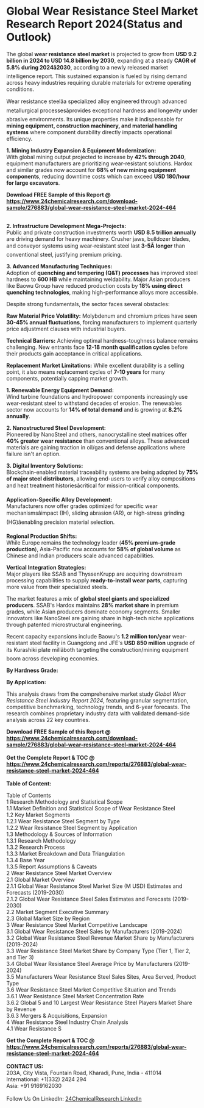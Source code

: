 <h1>Global Wear Resistance Steel Market Research Report 2024(Status and Outlook)</h1><p>The global <strong>wear resistance steel market</strong> is projected to grow from <strong>USD 9.2 billion in 2024 to USD 14.8 billion by 2030</strong>, expanding at a steady <strong>CAGR of 5.8% during 2024â2030</strong>, according to a newly released market intelligence report. This sustained expansion is fueled by rising demand across heavy industries requiring durable materials for extreme operating conditions.</p><p>Wear resistance steelâa specialized alloy engineered through advanced metallurgical processesâprovides exceptional hardness and longevity under abrasive environments. Its unique properties make it indispensable for <strong>mining equipment, construction machinery, and material handling systems</strong> where component durability directly impacts operational efficiency.</p><p><strong>1. Mining Industry Expansion &amp; Equipment Modernization:</strong><br>
With global mining output projected to increase by <strong>42% through 2040</strong>, equipment manufacturers are prioritizing wear-resistant solutions. Hardox and similar grades now account for <strong>68% of new mining equipment components</strong>, reducing downtime costs which can exceed <strong>USD 180/hour for large excavators</strong>.</p><div><b>Download FREE Sample of this Report @ 
            <a href="https://www.24chemicalresearch.com/download-sample/276883/global-wear-resistance-steel-market-2024-464">
            https://www.24chemicalresearch.com/download-sample/276883/global-wear-resistance-steel-market-2024-464</a></b></div><br><p><strong>2. Infrastructure Development Mega-Projects:</strong><br>
Public and private construction investments worth <strong>USD 8.5 trillion annually</strong> are driving demand for heavy machinery. Crusher jaws, bulldozer blades, and conveyor systems using wear-resistant steel last <strong>3-5Ã longer</strong> than conventional steel, justifying premium pricing.</p><p><strong>3. Advanced Manufacturing Techniques:</strong><br>
Adoption of <strong>quenching and tempering (Q&amp;T) processes</strong> has improved steel hardness to <strong>600 HB</strong> while maintaining weldability. Major Asian producers like Baowu Group have reduced production costs by <strong>18% using direct quenching technologies</strong>, making high-performance alloys more accessible.</p><p>Despite strong fundamentals, the sector faces several obstacles:</p><p><strong>Raw Material Price Volatility:</strong> Molybdenum and chromium prices have seen <strong>30-45% annual fluctuations</strong>, forcing manufacturers to implement quarterly price adjustment clauses with industrial buyers.</p><p><strong>Technical Barriers:</strong> Achieving optimal hardness-toughness balance remains challenging. New entrants face <strong>12-18 month qualification cycles</strong> before their products gain acceptance in critical applications.</p><p><strong>Replacement Market Limitations:</strong> While excellent durability is a selling point, it also means replacement cycles of <strong>7-10 years</strong> for many components, potentially capping market growth.</p><p><strong>1. Renewable Energy Equipment Demand:</strong><br>
Wind turbine foundations and hydropower components increasingly use wear-resistant steel to withstand decades of erosion. The renewables sector now accounts for <strong>14% of total demand</strong> and is growing at <strong>8.2% annually</strong>.</p><p><strong>2. Nanostructured Steel Development:</strong><br>
Pioneered by NanoSteel and others, nanocrystalline steel matrices offer <strong>40% greater wear resistance</strong> than conventional alloys. These advanced materials are gaining traction in oil/gas and defense applications where failure isn't an option.</p><p><strong>3. Digital Inventory Solutions:</strong><br>
Blockchain-enabled material traceability systems are being adopted by <strong>75% of major steel distributors</strong>, allowing end-users to verify alloy compositions and heat treatment historiesâcritical for mission-critical components.</p><p><strong>Application-Specific Alloy Development:</strong><br>
	Manufacturers now offer grades optimized for specific wear mechanismsâimpact (IH), sliding abrasion (AR), or high-stress grinding (HG)âenabling precision material selection.</p><p><strong>Regional Production Shifts:</strong><br>
	While Europe remains the technology leader (<strong>45% premium-grade production</strong>), Asia-Pacific now accounts for <strong>58% of global volume</strong> as Chinese and Indian producers scale advanced capabilities.</p><p><strong>Vertical Integration Strategies:</strong><br>
	Major players like SSAB and ThyssenKrupp are acquiring downstream processing capabilities to supply <strong>ready-to-install wear parts</strong>, capturing more value from their specialized steels.</p><p>The market features a mix of <strong>global steel giants and specialized producers</strong>. SSAB's Hardox maintains <strong>28% market share</strong> in premium grades, while Asian producers dominate economy segments. Smaller innovators like NanoSteel are gaining share in high-tech niche applications through patented microstructural engineering.</p><p>Recent capacity expansions include Baowu's <strong>1.2 million ton/year</strong> wear-resistant steel facility in Guangdong and JFE's <strong>USD 850 million</strong> upgrade of its Kurashiki plate millâboth targeting the construction/mining equipment boom across developing economies.</p><p><strong>By Hardness Grade:</strong></p><p><strong>By Application:</strong></p><p>This analysis draws from the comprehensive market study <em>Global Wear Resistance Steel Industry Report 2024</em>, featuring granular segmentation, competitive benchmarking, technology trends, and 6-year forecasts. The research combines proprietary industry data with validated demand-side analysis across 22 key countries.</p><div><b>Download FREE Sample of this Report @ 
            <a href="https://www.24chemicalresearch.com/download-sample/276883/global-wear-resistance-steel-market-2024-464">
            https://www.24chemicalresearch.com/download-sample/276883/global-wear-resistance-steel-market-2024-464</a></b></div><br><div><b>Get the Complete Report & TOC @ 
            <a href="https://www.24chemicalresearch.com/reports/276883/global-wear-resistance-steel-market-2024-464">
            https://www.24chemicalresearch.com/reports/276883/global-wear-resistance-steel-market-2024-464</a></b></div><br>
            <b>Table of Content:</b><p>Table of Contents<br />
1 Research Methodology and Statistical Scope<br />
1.1 Market Definition and Statistical Scope of Wear Resistance Steel<br />
1.2 Key Market Segments<br />
1.2.1 Wear Resistance Steel Segment by Type<br />
1.2.2 Wear Resistance Steel Segment by Application<br />
1.3 Methodology & Sources of Information<br />
1.3.1 Research Methodology<br />
1.3.2 Research Process<br />
1.3.3 Market Breakdown and Data Triangulation<br />
1.3.4 Base Year<br />
1.3.5 Report Assumptions & Caveats<br />
2 Wear Resistance Steel Market Overview<br />
2.1 Global Market Overview<br />
2.1.1 Global Wear Resistance Steel Market Size (M USD) Estimates and Forecasts (2019-2030)<br />
2.1.2 Global Wear Resistance Steel Sales Estimates and Forecasts (2019-2030)<br />
2.2 Market Segment Executive Summary<br />
2.3 Global Market Size by Region<br />
3 Wear Resistance Steel Market Competitive Landscape<br />
3.1 Global Wear Resistance Steel Sales by Manufacturers (2019-2024)<br />
3.2 Global Wear Resistance Steel Revenue Market Share by Manufacturers (2019-2024)<br />
3.3 Wear Resistance Steel Market Share by Company Type (Tier 1, Tier 2, and Tier 3)<br />
3.4 Global Wear Resistance Steel Average Price by Manufacturers (2019-2024)<br />
3.5 Manufacturers Wear Resistance Steel Sales Sites, Area Served, Product Type<br />
3.6 Wear Resistance Steel Market Competitive Situation and Trends<br />
3.6.1 Wear Resistance Steel Market Concentration Rate<br />
3.6.2 Global 5 and 10 Largest Wear Resistance Steel Players Market Share by Revenue<br />
3.6.3 Mergers & Acquisitions, Expansion<br />
4 Wear Resistance Steel Industry Chain Analysis<br />
4.1 Wear Resistance S</p><div><b>Get the Complete Report & TOC @ 
            <a href="https://www.24chemicalresearch.com/reports/276883/global-wear-resistance-steel-market-2024-464">
            https://www.24chemicalresearch.com/reports/276883/global-wear-resistance-steel-market-2024-464</a></b></div><br><b>CONTACT US:</b><br>
            203A, City Vista, Fountain Road, Kharadi, Pune, India - 411014<br>
            International: +1(332) 2424 294<br>
            Asia: +91 9169162030 <br><br>
            Follow Us On LinkedIn: <a href="https://www.linkedin.com/company/24chemicalresearch/">24ChemicalResearch LinkedIn</a>